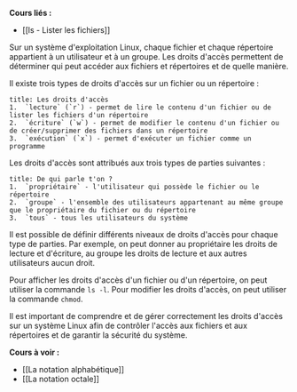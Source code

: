 **Cours liés :**
- [[ls - Lister les fichiers]]

Sur un système d'exploitation Linux, chaque fichier et chaque répertoire appartient à un utilisateur et à un groupe. Les droits d'accès permettent de déterminer qui peut accéder aux fichiers et répertoires et de quelle manière.

Il existe trois types de droits d'accès sur un fichier ou un répertoire :

```ad-important
title: Les droits d'accès
1.  `lecture` (`r`) - permet de lire le contenu d'un fichier ou de lister les fichiers d'un répertoire
2.  `écriture` (`w`) - permet de modifier le contenu d'un fichier ou de créer/supprimer des fichiers dans un répertoire
3.  `exécution` (`x`) - permet d'exécuter un fichier comme un programme
```

Les droits d'accès sont attribués aux trois types de parties suivantes :

```ad-abstract
title: De qui parle t'on ? 
1.  `propriétaire` - l'utilisateur qui possède le fichier ou le répertoire
2.  `groupe` - l'ensemble des utilisateurs appartenant au même groupe que le propriétaire du fichier ou du répertoire
3.  `tous` - tous les utilisateurs du système
```

Il est possible de définir différents niveaux de droits d'accès pour chaque type de parties. Par exemple, on peut donner au propriétaire les droits de lecture et d'écriture, au groupe les droits de lecture et aux autres utilisateurs aucun droit.

Pour afficher les droits d'accès d'un fichier ou d'un répertoire, on peut utiliser la commande `ls -l`. Pour modifier les droits d'accès, on peut utiliser la commande `chmod`.

Il est important de comprendre et de gérer correctement les droits d'accès sur un système Linux afin de contrôler l'accès aux fichiers et aux répertoires et de garantir la sécurité du système.

**Cours à voir :**
- [[La notation alphabétique]]
- [[La notation octale]]
